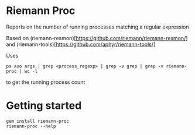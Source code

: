 # Riemann Proc

Reports on the number of running processes matching a regular expression

Based on (riemann-resmon)[https://github.com/riemann/riemann-resmon/] and
(riemann-tools)[https://github.com/aphyr/riemann-tools/]

Uses 

```
ps axo args | grep <process_regexp> | grep -v grep | grep -v riemann-proc | wc -l
```

to get the running process count

# Getting started

```
gem install riemann-proc
riemann-proc --help
```
